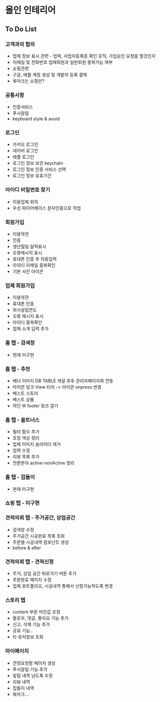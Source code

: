 # 올인 인테리어

## To Do List

### 고객과의 협의
* 업체 정보 표시 관련 - 업력, 사업자등록증 확인 로직, 가입승인 요청을 할것인지
* 이메일 및 전화번호 업체회원과 일반회원 중복가능 여부
* 쇼핑관련
* 구글, 애플 계정 생성 및 개발자 등록 결제
* 북마크는 쇼핑만?

### 공통사항
* 인증서비스
* 푸시알림
* keyboard style & avoid

### 로그인
* 카카오 로그인
* 네이버 로그인
* 애플 로그인
* 로그인 정보 보관 keychain
* 로그인 정보 인증 서비스 선택
* 로그인 정보 유효기간

### 아이디 비밀번호 찾기
* 이용업체 회의
* 우선 파이어베이스 문자인증으로 작업

### 회원가입
* 이용약관
* 인증
* 생년월일 달력표시
* 오류메시지 표시
* 휴대폰 인증 후 자동입력
* 아이디 이메일 중복확인
* 기본 사진 아이콘

### 업체 회원가입
* 이용약관
* 휴대폰 인증
* 회사설립연도
* 오류 메시지 표시
* 아이디 중복확인
* 업체 소개 입력 추가

### 홈 탭 - 검색창
* 현재 미구현

### 홈 탭 - 추천
* 배너 이미지 DB TABLE 개설 추후 관리자페이지와 연동
* 아이콘 링크 View 터치 -> 아이콘 onpress 변경
* 베스트 스토리
* 베스트 상품
* 하단 부 footer 링크 걸기

### 홈 탭 - 올트너스
* 필터 함수 추가
* 호칭 색상 정리
* 업체 이미지 슬라이더 제거
* 업력 수정
* 리뷰 목록 추가
* 전문분야 active-nonActive 정리

### 홈 탭 - 집들이
* 현재 미구현

### 쇼핑 탭 - 미구현

### 견적의뢰 탭 - 주거공간, 상업공간
* 검색창 수정
* 주거공간 시공완료 목록 조회
* 주문별 시공내역 컴포넌트 생성
* before & after 

### 견적의뢰 탭 - 견적신청
* 주거, 상업 공간 뒤로가기 버튼 추가
* 주문완료 페이지 수정
* 업체 포트폴리오, 시공내역 통해서 신청가능하도록 변경

### 스토리 탭
* content 부분 마진값 조정
* 팔로우, 댓글, 좋아요 기능 추가
* 신고, 삭제 기능 추가
* 공유 기능..
* 타 유저정보 조회

### 마이페이지
* 견정요청함 페이지 생성
* 푸시알림 기능 추가
* 알림 내역 남도록 수정
* 리뷰 내역
* 집들이 내역
* 북마크....
